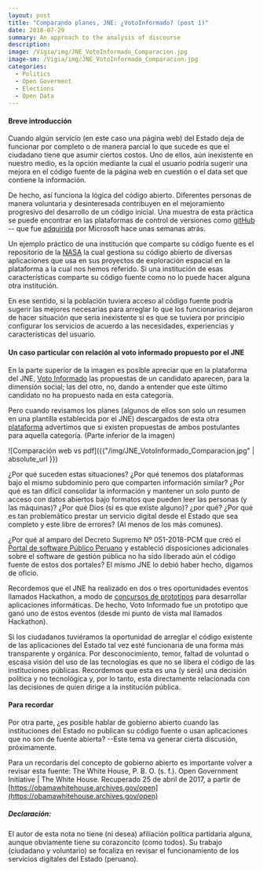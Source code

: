 ```yaml
---
layout: post
title: "Comparando planes, JNE: ¿VotoInformado? (post 1)"
date: 2018-07-29
summary: An approach to the analysis of discourse
description: 
image: /Vigia/img/JNE_VotoInformado_Comparacion.jpg
image-sm: /Vigia/img/JNE_VotoInformado_Comparacion.jpg
categories:
  - Politics  
  - Open Goverment
  - Elections
  - Open Data 
---
```

#### Breve introducción
Cuando algún servicio (en este caso una página web) del Estado deja de funcionar por completo o de manera parcial lo que sucede es que el ciudadano tiene que asumir ciertos costos. Uno de ellos, aún inexistente en nuestro medio, es la opción mediante la cual el usuario podría sugerir una mejora en el código fuente de la página web en cuestión o el data set que contiene la información. 

De hecho, así funciona la lógica del código abierto. Diferentes personas de manera voluntaria y desinteresada contribuyen en el mejoramiento progresivo del desarrollo de un código inicial. Una muestra de esta práctica se puede encontrar en las plataformas de control de versiones como [gitHub](https://www.github.org) -- que fue [adquirida](https://news.microsoft.com/2018/06/04/microsoft-to-acquire-github-for-7-5-billion/) por Microsoft hace unas semanas atrás. 

Un ejemplo práctico de una institución que comparte su código fuente es el repositorio de la [NASA](https://code.nasa.gov/) la cual gestiona su código abierto de diversas aplicaciones que usa en sus proyectos de exploración espacial en la plataforma a la cual nos hemos referido. Si una institución de esas características comparte su código fuente como no lo puede hacer alguna otra institución. 

En ese sentido, si la población tuviera acceso al código fuente podría sugerir las mejores necesarias para arreglar lo que los funcionarios dejaron de hacer situación que seria inexistente si es que se tuviera por principio configurar los servicios de acuerdo a las necesidades, experiencias y características del usuario. 

#### Un caso particular con relación al voto informado propuesto por el JNE
En la parte superior de la imagen es posible apreciar que en la plataforma del JNE, [Voto Informado](https://votoinformado.jne.gob.pe/voto/Compara) las propuestas de un candidato aparecen, para la dimensión social; las del otro, no, dando a entender que este último candidato no ha propuesto nada en esta categoría.

Pero cuando revisamos los planes (algunos de ellos son solo un resumen en una plantilla establecida por el JNE) descargados de esta otra [plataforma](https://plataformaelectoral.jne.gob.pe/ListaDeCandidatos/Index) advertimos que si existen propuestas de ambos postulantes para aquella categoría. (Parte inferior de la imagen) 

![Comparación web vs pdf]({{"/img/JNE_VotoInformado_Comparacion.jpg" | absolute_url }})

¿Por qué suceden estas situaciones? ¿Por qué tenemos dos plataformas bajo el mismo subdominio pero que comparten información similar? ¿Por qué es tan difícil consolidar la información y mantener un solo punto de acceso con datos abiertos bajo formatos que pueden leer las personas (y las máquinas)? ¿Por qué Dios (si es que existe alguno)? ¿por qué? ¿Por qué es tan problemático prestar un servicio digital desde el Estado que sea completo y este libre de errores? (Al menos de los más comunes).

¿Por qué al amparo del Decreto Supremo Nº 051-2018-PCM que creó el [Portal de software Público Peruano](http://www.softwarepublico.gob.pe/index.php/es/) y estableció disposiciones adicionales sobre el software de gestión pública no ha sido liberado aún el código fuente de estos dos portales? El mismo JNE lo debió haber hecho, digamos de oficio. 

Recordemos que el JNE ha realizado en dos o tres oportunidades eventos llamados Hackathon, a modo de [concursos de prototipos](https://www.facebook.com/notes/manuelvar-vargas/hackathon-o-concurso-de-prototipos-o-pueden-coexistir-ambas-definiciones-al-mism/1537810309574197/) para desarrollar aplicaciones informáticas. De hecho, Voto Informado fue un prototipo que ganó uno de estos eventos (desde mi punto de vista mal llamados Hackathon). 

Si los ciudadanos tuviéramos la oportunidad de arreglar el código existente de las aplicaciones del Estado tal vez esté funcionaria de una forma más transparente y orgánica. Por desconocimiento, temor, faltad de voluntad o escasa visión del uso de las tecnologías es que no se libera el código de las instituciones públicas. Recordemos que esta es una (y será) una decisión política y no tecnológica y, por lo tanto, esta directamente relacionada con las decisiones de quien dirige a la institución pública. 

#### Para recordar  
Por otra parte, ¿es posible hablar de gobierno abierto cuando las instituciones del Estado no publican su código fuente o usan aplicaciones que no son de fuente abierta? --Este tema va generar cierta discusión, próximamente.

Para un recordaris del concepto de gobierno abierto es importante volver a revisar esta fuente: 
The White House, P. B. O. (s. f.). Open Government Initiative | The White House. Recuperado 25 de abril de 2017, a partir de [https://obamawhitehouse.archives.gov/open](https://obamawhitehouse.archives.gov/open)

##### Declaración: 
El autor de esta nota no tiene (ni desea) afiliación política partidaria alguna, aunque obviamente tiene su corazoncito (como todos). Su trabajo (ciudadano y voluntario) se focaliza en revisar el funcionamiento de los servicios digitales del Estado (peruano).
